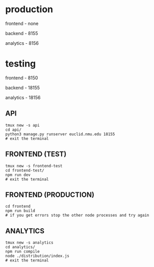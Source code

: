
# production
frontend - none

backend - 8155

analytics - 8156


# testing
frontend - 8150

backend - 18155

analytics - 18156


## API
```
tmux new -s api
cd api/
python3 manage.py runserver euclid.nmu.edu 18155
# exit the terminal
```

## FRONTEND (TEST)
```
tmux new -s frontend-test
cd frontend-test/
npm run dev
# exit the terminal
```
## FRONTEND (PRODUCTION)
```
cd frontend
npm run build
# if you get errors stop the other node processes and try again
```

## ANALYTICS
```
tmux new -s analytics
cd analytics/
npm run compile
node ./distribution/index.js
# exit the terminal
```

